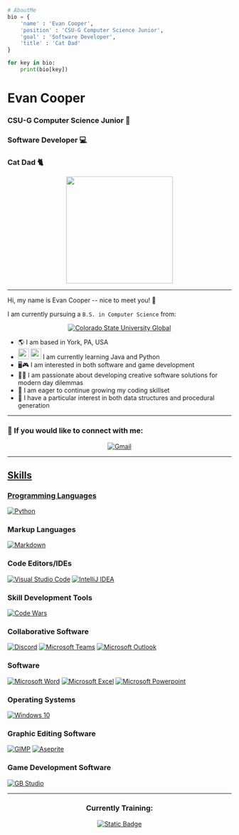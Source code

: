 ```python
# AboutMe
bio = {
    'name' : 'Evan Cooper',
    'position' : 'CSU-G Computer Science Junior',
    'goal' : 'Software Developer',
    'title' : 'Cat Dad'
}

for key in bio:
    print(bio[key])
```
<h1 align='left'> Evan Cooper </h1>

<h3 alight='left'> CSU-G Computer Science Junior 🏫 </h1>
<h3 alight='left'> Software Developer 💻 </h1>
<h3 alight='left'> Cat Dad 🐈 </h1>

<p align='center'> <img src='https://media.giphy.com/media/JIX9t2j0ZTN9S/giphy.gif' width='240'/>

---
Hi, my name is Evan Cooper -- nice to meet you! :wave:

I am currently pursuing a `B.S. in Computer Science` from:
<p align ='center'>
    <a href='https://csuglobal.edu/academic-programs/undergraduate-degrees/bachelors-degree-computer-science'/>
        <img alt='Colorado State University Global' src='https://img.shields.io/badge/Colorado%20State%20University%20Global-AA1D40?logo=data%3Aimage%2Fpng%3Bbase64%2CiVBORw0KGgoAAAANSUhEUgAAAC0AAAAtCAMAAAANxBKoAAAAwFBMVEUAAADSjj7Rjj7MhDytHECoHD7Sjj6EEiHRjj6IFCXjlzjRjj3Sjj7Sjz7RjT3Ujj7Rjj7KhzuZGTOAER%2FSjj7UkT%2BGEyPTjz7Sjz7Sjz6oGz3Qjz%2FTkUHQjz7QkD%2BCEiB%2FEh%2FXk0CtHUCrHECDEyLUkEDblULblkLQjT6pGz7NjDyoGz%2BKFiiHEyOKFiiGFymGFSrPjz9%2FEh%2BpHD%2FZlEHfmEPTkD%2FXkkDVkUDhmUPclUKxHUKHEyHclkLnnUWBEyHirYTlAAAAMnRSTlMA%2FfsE%2Ffz66MEqBvetoI5ZRhYQ5uLPubh4cVFQOjEe%2Bvrx2trQy720m25mVVFAOTckEPDu%2FIwAAAFXSURBVEjH5dLXbsJAEEDRaxtIoxNaKOm9rwuGBPL%2FfxW8GiMv3ghQHjkPNkiXQTta9ljNiwO2ch9wOKUN3LGRx4wShHTZyad%2BjthewAN2pTp5Di5Wl8TknYxuyetGDLGZe1RzqwhwsGu0yYs9%2BfDl%2B8UfpdQ3qTJrTitDSTWlyQ8Glcn6YWr65YuWEtjF2RrI1ovAPGdJ3ml8BMbsYzJ66VeJz9SH5Nh4YzSJl6eU6bKDQfYC1yu1Va2fLcmlnjsL4zbM0lqe70odJDkm8xTLuKBr3nQudeCYGz9EFPxHrvxl9ZrkIurNjdnOKk4GX6sOKMmtjBV2zAWOZ0ZUdyK5UpIj98QqJF1oUecvOr5AuCFWMt022a4pNc0jmXxSZV3mIIVlfW5bL3Y3ZD3xb8Umec9F%2FjZhByH9BqKx8XjuNJledpi4RFPKJTZw9V%2FEDhHbCfvJ4L31C5yDM%2BAdxGRlAAAAAElFTkSuQmCC&labelColor=white'/>
    </a>
</p>

- 🌎 I am based in York, PA, USA
- <img src="https://cdn.jsdelivr.net/gh/devicons/devicon/icons/java/java-original.svg" width='24'/>
    <img src="https://cdn.jsdelivr.net/gh/devicons/devicon/icons/python/python-original.svg" width='24'/> I am currently learning Java and Python
- 🖥️🎮 I am interested in both software and game development
- 🕵️‍♂️ I am passionate about developing creative software solutions for modern day dilemmas
- 🌱 I am eager to continue growing my coding skillset
- 🧠 I have a particular interest in both data structures and procedural generation

---
### 📶 If you would like to connect with me:
<p align ='center'>
    <a href='mailto:esc.coding@gmail.com'><img alt='Gmail' src='https://img.shields.io/badge/Gmail-F14336?logo=gmail&logoColor=white'/>

</p>

---

## Skills
### Programming Languages
<p align ='left'>
    <a href='https://www.python.org/'><img alt='Python' src='https://img.shields.io/badge/Python-3974A4?logo=python&logoColor=FFE364'/></a>
</p>

### Markup Languages
<p align ='left'>
    <a href='https://www.markdownguide.org/'><img alt='Markdown' src='https://img.shields.io/badge/Markdown-black?logo=markdown&logoColor=white'/></a>  
</p>

### Code Editors/IDEs
<p align ='left'>
    <a href='https://code.visualstudio.com/'><img alt="Visual Studio Code" src="https://img.shields.io/badge/Visual%20Studio%20Code-%232EA5E8?logo=data%3Aimage%2Fpng%3Bbase64%2CiVBORw0KGgoAAAANSUhEUgAAAMgAAADICAMAAACahl6sAAAApVBMVEUAAAD%2F%2F%2F%2F%2F%2F%2F%2F%2F%2F%2F%2F%2F%2F%2F%2F%2F%2F%2F%2F%2F%2F%2F%2F%2F%2F%2F%2F%2F%2F%2F%2F%2F%2F%2F%2F%2F%2F%2F%2F%2F%2F%2F%2F%2F%2F%2F%2F%2F%2F%2F%2F%2F%2F%2F%2F%2F%2F%2F%2F%2F%2F%2F%2F%2F%2F%2F%2F%2F%2F%2F%2F%2F%2F%2F%2F%2F%2F%2F%2F%2F%2F%2F%2F%2F%2F%2F%2F%2F%2F%2F%2F%2F%2F%2F%2F%2F%2F%2F%2F%2F%2F%2F%2F%2F%2F%2F%2F%2F%2F%2F%2F%2F%2F%2F%2F%2F%2F%2F%2F%2F%2F%2F%2F%2F%2F%2F%2F%2F%2F%2F%2F%2F%2F%2F%2F%2F%2F%2F%2F%2F%2F%2F%2F%2F%2F%2F%2F%2F%2F%2F%2F%2F%2F%2F%2F%2F%2F%2F%2F%2F%2F%2F%2F%2F%2F%2F%2F%2F%2F%2F%2F%2F%2F%2F%2F%2F%2F%2F%2F%2F%2F%2F%2F%2F%2F%2F%2F%2F%2F%2F%2F%2F%2F%2F%2F%2F%2F%2F%2F%2F%2F%2F%2F%2F%2F%2F%2F%2F%2F%2F%2F%2F%2F%2F%2B4%2FeNVAAAANnRSTlMALH9UVf3qBRIL90P62vPPI6O9b0oW8OS2Gojf1ZFeMx4Hy6%2BagXcvxsNrYzcOUZVap2eqfDukgBifAAAGDElEQVR42u2di1biMBCGh9VeKAWkpdxvchHksirqvP%2BjLXt217BSSEICGXLyPYDHT4r%2FTDJpwOFwOBwOh8PhcDgcdlGogyWUq4MAbGCJWF7ZoBLGiNh8KsJtUegn7wP4jwR%2F4z9t4IZYRbhjsYE9OviHxiyDW%2BED%2F%2FAGe7ziPyr9NtwEffyL1wZGCRnx9AHIE7zhFyVgDHEf720OtCm2kHEHjAJ%2BI%2FkEwoQL5IkwnunG%2FaiMAiKM6gBIUmiimAijR7FyWfsoLMLoptTivh6hjAjDn5GK%2B0GMkiKMRicEKqQeniFCL%2B47iDwRDnGNQNwHNVQQYZVLBoZgca4iwvBLYA4W5%2Boi6N2DOUY91CaC0RAMwOJcmwj2TCX92ketIrgCI5QqqFlkDCYYxKhbBEdwfVIP9YvcwdWZIV5AJIUrwuJcv8gPuC6PE7RCJHxGK0TaVbRC5KGMVogMfbRCZBfnVoj8jNAKkaWHVojMEEmIjD6SZqNXq8OZTJGESPgS%2F6uW52fGOQmReRe%2FiNKz4pyEyF0F96kV5eOchMhB91AuyMY5CZE%2BHlB5lYtzCiJsb%2B%2FMx6vUQAoixRbmU30QjnMKItkYj9H4KRjnFESyKp5gGgCPJ0QSImM8yYK3AvOCNERS5ODXT8b5OxIR6SIPbwZH2SRIRGSNAiQZ5%2Fslz8ujZpEViuCXVOI8P2w1i3ygEPET5DDB8%2BgVQLvIEgVphTkVQUcuQVjFoF%2BkjqJ0h3k1cwNliVYAFxB5rKAo8RIOeaiiHOU5XEQE%2BijOJMz5S%2FQRFX6EPpHQRw68JmWg8KFqFIFhBcWJtnm%2FRw%2FFaK5BVUR1bZAxLeb0ATXZf3zqIurtXS%2F38YrkKx11EfmE5vfA8zK%2FONAvIl8z8ZuUzekyOGnDNUSgmKAM47weOI3xGF4HQKOIxr6icQeHDLvclkZdhM8UZfD6QU4mtTCP8Qh0iujuvZ%2FbeT%2FD4ygri8ithpzfpJSa3x%2FCewDtIurrU%2FyvcJZwlsbURBRWDKV74JmX03roFdG%2Fhtv8zOtx%2FJzWQ7%2BIcsjze%2BDRghUzhkTk9zlwktsDs8fKgAjbeZKim1ec%2F%2FRTALMiUJzgDtUmJQDjIpyQF91JoSACM%2FmVKpoikHrSizw0ReA1ln%2B8SIpIdPKsGiEpIhHyrD4kKQKFLjJEmxSKIjIhz3ooiiIyIc%2B6WooibAdepkmhKALBFKVJMoIiAB2Uxi9RFGEhL048oygCgxilaYUERaBeQWmaa%2BMim8Mn%2FLOB0kRLwyJZ1dvmnV6TZ7IBMLz40OG8HkB439OQCPvTv3BOePIwvhz0tUA3eVQJeeMLdHtLpsmGM%2Fgo0wMbXcQeZyohz6iwJsXQtkL3gbNpIL5Rd12Rl4NMmyuHPNuoM7r11vhUH4xlw6omN0OjO86BaKke2OT2tI6QZxt15gYGpEKewMDAsYUfqZAnMMLBWYp7CwRmZCkM1ayPeKiEPH%2BjTr9I5vNzINM1Rx6nwDAwCpgX8vgFjVHAolDCNQ9Lv62HfyAynFnHfPghfxfhb6iMy6YoRjTMb17IDDCrjJTPfUIj5dYM%2BVtz7MKagzDKR5MmeB73ukWAUwIu2nCaKRWRrKq4K%2FhERETHgUoaIjqOuNIQgeBd%2BdAxDREdx8CJiGg4mE9ERMOrEoiIaHh5BRER5deJFCdERADaT0nXP%2F8FL8GUiogyM1tEYOlZIgKvsSUiUKpYIgJD3xIRKHQtEdmFvCUiu5C3RAQeJ5aIQFC7jMgHXJ3ZRUSWcH1S7wIidTDAINYu4oVgglJFt0gLzLD2BUVIP1lsuoAvQvwD2THqaRRptsEc4UKbiF8AkxRbmkTGIzBLUNMh0tyCeTrKIt30ESiQekoi5S2Zi7kGsZgI%2FavS6pGQyA1cXrf2T4ncjAYLeQkRr7UGiozKQiJMYwhECRdHRWheJcYLeb5INB0BaYK3%2FIp8%2Fu26vQzIw7%2BO1v%2Bgc2ugyAXBNdjjnpVU5K6k5FzZ%2FJx7ZXN3S6OkEuOhk7y%2Fwn8kdO86lSKMyZVU57FCXBCsReTptUpgA23qd2Y7HA6Hw%2BFwOBwOh7X8AtlxcAOnEpvIAAAAAElFTkSuQmCC"></a>
    <a href=''><img alt="IntelliJ IDEA" src="https://img.shields.io/badge/IntelliJ-black?logo=intellijidea">
</a>

    
</p>

### Skill Development Tools
<p align ='left'>
    <a href='https://www.codewars.com/users/esccoding'/><img alt='Code Wars' src='https://img.shields.io/badge/Code%20Wars-16171B?logo=data%3Aimage%2Fpng%3Bbase64%2CiVBORw0KGgoAAAANSUhEUgAAAC0AAAAtCAMAAAANxBKoAAAANlBMVEUAAADwVlYSEhZJIiUgFhriUVGBNDarQUIuGx7UTU7GSEllKy5XJyo8HyKdPT64REWPODpzLzGsVywmAAAAAXRSTlMAQObYZgAAAW5JREFUSMflldtywjAMRKuVbEu%2B5PL%2FP9soDQQKop3hrd0nE59oVoutfPxfrTOl0n7HtkS7jH9mudJVRV%2BzWuhO%2BRWcE31TaqFhoyeqT%2B2P%2BQYp6cb%2BpI%2BFz91ZFIKWTjvjG9zPrb6x3Bg9xu3yvDLA%2FmuCyHR1dp%2Fy5SkDkLq9lcVX1%2FTvozsqAwvgmTeIsgj4sMOPdJKNVGzAglH39NBDukKIgI1j%2FWrEVFNEMxai1Z3sbrx6Ro7o1emCThV19iDFZkwR3SHJo2OTLKOxAoIa0Q1Y9hj1a2ErIGGXM4Ap7ZYwui86sER0xnCsq2a2DvMmYrrJtq2Q1YpQUjEvXuIu%2FT83tzKOKHtc28DHcZG8Z0MmGnZJx6kugtl7bv5GTJtCwJ7M3jMvDp%2F0w4nt2DQcnnzV6rHx%2FDbQwirFs1cgX1gq0U0jG8LNg8%2FxxWw3%2BArB4PQARxPCKp2a9L3pE0%2B2N6dmPJHfnPbxl%2BTv6BN0vw1ZX4%2Fr5gAAAABJRU5ErkJggg%3D%3D'/></a>

### Collaborative Software
<p align ='left'>
    <a href='https://discord.com/'/><img alt='Discord' src='https://img.shields.io/badge/Discord-5662F6?logo=discord&logoColor=white'/></a>
    <a href='https://www.microsoft.com/en-us/microsoft-teams/group-chat-software'/><img alt='Microsoft Teams' src='https://img.shields.io/badge/Microsoft%20Teams-4A52BD?logo=microsoftteams&logoColor=white'/></a>
    <a href='#'/><img alt='Microsoft Outlook' src='https://img.shields.io/badge/Microsoft%20Outlook-0079D5?logo=microsoftoutlook&logoColor=white'/></a>
</p>

### Software
<p align ='left'>
    <a href='#'/><img alt='Microsoft Word' src='https://img.shields.io/badge/Microsoft%20Word-115ABE?logo=microsoftword&logoColor=white'/></a>
    <a href='#'/><img alt='Microsoft Excel' src='https://img.shields.io/badge/Microsoft%20Excel-077D3F?logo=microsoftexcel&logoColor=white'/></a>
    <a href='#'/><img alt='Microsoft Powerpoint' src='https://img.shields.io/badge/Microsoft%20Powerpoint-C53C16?logo=microsoftpowerpoint&logoColor=white'/></a>
</p>

### Operating Systems
<p align ='left'>
    <a href='#'><img alt='Windows 10' src='https://img.shields.io/badge/Windows%2010-3675DC?logo=windows&logoColor=white'/></a>

</p>

### Graphic Editing Software
<p align ='left'>
    <a href='https://www.gimp.org/'><img alt='GIMP' src='https://img.shields.io/badge/GIMP-B1987B?logo=data%3Aimage%2Fpng%3Bbase64%2CiVBORw0KGgoAAAANSUhEUgAAAC0AAAAtCAMAAAANxBKoAAABfVBMVEUAAAAAAAAAAAAAAAAAAAAAAAAAAAAAAAAAAAAAAAAAAAAAAAAAAAAAAAAAAAAAAAAAAAAAAAAAAAAAAAAAAAAEAgAAAAAoLS9%2FgHsAAAAuNDYAAACIioX%2F%2F%2F9gWUdnOQdjXEoUFxhTTT5MRzldWExlXktQSjttZVFZU0JWUEBxaVRcVkVhW0heV0ZRTDxOSTp1bVdbVkpaVENXUUFlYFNZVEdcVURVTz%2Fx8fDf39vPz8jIyMHDw7xxbF5OT1BqY09pYk40Oz1JRDYjJif29vXr6%2Bjk5OHW1tBvdXaEf292cWFhXE9oYU5GTE5oYE1YVEs4ODY0NTUsLzAmKiwfISIcICH8%2FPvu7uzo6OXa2tW9vbS6urJnbG5eX2B6cVpuaFpTVVY9RUc%2FQT9APjZGQTQxLiQoJR0aHBznfxPHbRATEg6gWAwJCQm%2BvrWnp6efn5%2BJjI2FhoGOiHV4dWllZWV6dGRdYmRsZ1lpZFdHR0fgexLVdhHQcxG9aA%2BoXQ335zZsAAAAGnRSTlMAQB0YBE4SDC8qRzw4MyVgXCEPY1dTCNeJHyQAfjsAAAJYSURBVEjH7dD5TxpREMDxhRWQG%2FFoOzPLAwQBQazgAQqIt%2FWqAlat991ae9%2Fn3955NCZd2CY17Q9N6jchj4TPmwxPuelfC%2BCPNfwK3%2F8LGoxxxFgbcYDFkwFDfY95Ex6cPIkYa%2BZ6Cu8%2F9HdPGmuS8QWi6fqXhWIxEe4x1ow2HkzP0CvazMmT3gb6MtmRdH93g0ZEqfMzOcQt2prdyOU28xRN9Q3HR3i4TiPOz%2B%2BwL8zlNQ2R5vKz8hylYCAZTzTpeU3beYc4NoqaBkijc5o8x6TONOmP%2FOPyRAmxMIbAWt56AVh4faV1771b19U1pIeISPS0gPIW782bNGk81LRDmKqEkLi9Pdre5mtEwfq%2FTPdEjnUvcgATUFkP1bD3bj2SvYzKRbLhdP8A6PTEUXVqPRQ6x1jvj2Kx8SXGPFouMtTw3JVaSIbj4zGObXlFYmQsR9%2Bxtug4j2Ycja4slcvlpZVoNJhijMiYR7e2NXBkjKlgMMiQSwXOLvCzEEJih8tu9uuWsVkQYGEhEAik%2BNN3enp2kRXiyychJsFiahxuM9tdDsgUi8lkcng4E49nR8LpHvHt8SMhOpt0l%2BpxmywAR%2Fv78Ww2kZCWtxDiCXuym22KLptqZ%2B67BRAe5BYXI5GBoWMA9l9JIx7dwD2tTkenrx1%2BytthMQmiWY1W16Z0vMXP3mVyWDp8Xm97u9fX0WlxON128%2B0uIq307Pl543yr2WN3u5xOE%2Bd0uVs9baq%2FvkTpTWl1V2mqxWZVVbNMVa3%2BLuWqg%2BW12qXy261WQ6hco0vW1wmV%2F6Pv2Jp0hqackAIAAAAASUVORK5CYII%3D'/></a>
    <a href='https://www.aseprite.org/'><img alt='Aseprite' src='https://img.shields.io/badge/Aseprite-60525D?logo=data%3Aimage%2Fpng%3Bbase64%2CiVBORw0KGgoAAAANSUhEUgAAAC0AAAAwBAMAAAB3fO7sAAAAD1BMVEUAAAD%2F%2F%2F9lVWF9kp5sanaCxDXWAAAAAXRSTlMAQObYZgAAAFFJREFUOMtjYGBxUUIDKi4MDCSLuzgpCaIBISUXB5LFlRQFMYGSwiAVF1KCOX1UHL%2F44IgvGoorG6OLChuTJ44BqCgOynfookbAfEeqOLXKDQB5n3MttDCNSQAAAABJRU5ErkJggg%3D%3D'/></a>

</p>

### Game Development Software
<p align ='left'>
    <a href='https://www.gbstudio.dev/'><img alt='GB Studio' src='https://img.shields.io/badge/GB%20Studio-D5D4DD?logo=data%3Aimage%2Fpng%3Bbase64%2CiVBORw0KGgoAAAANSUhEUgAAAC0AAAAtCAMAAAANxBKoAAABMlBMVEUAAABWVlbOzdf7XJrlVY7T09v9Xp15eXnV1N3U09zLLmPJLGFycnLRSnjHx8%2FVS3vTS3rNL2XVTHzCR3h1dXXS0dpvb2%2FDSHhqamrMzNN3d3fwUo7qTIfnSIPXTHzdPndiYWFsbGzQMmhlZWXW1t7PztX4WZfZOnLWOG%2FUNm1eXV31V5PlUovRNGpnZ2fR0NrzVJLtT4vhTofjRX%2FiQ33WQ3rfQXrTP3XPPHHLOW3GK2BISEjeSoLaRn3GM2fDMGPALmDAKl28KVvljazdZo%2FbUojQTYLbSIHYUICLcXr7Y3PINmmDTExpDy77%2B%2FtZ2%2FPv093u0tyqqqrQkqjfg6PHjaHMdJPZbpKlfouge4iDbXW5O2dfWWVpXFxvV1dxVFTk2FH06E9rW0qQGEGHFz5qDy9Gvdq4AAAAAXRSTlMAQObYZgAAAZRJREFUSMft0WlTglAUgGEpbbMicC0kMQswJDXN1Ny3XNv3ff3%2Ff6HjTR05eP3qF98B5gz3GQYullnTqe7xOBwnkKM3ODxwDIc6xpc1K73aBdLhhUlZkbbOTwrrsDzv9QYCbrd7FXI6nVtbi4PkMVr2eilelsNIH2rawQHwzUF7JKI1zaSj0WAQvG0ZWiLtQuT50egh0llBkILgbdCIJ%2B8jCFifCsJrB7zLZvDk%2FQUhi3Us1tHeJMnlMnjyvbEY1jmfb%2F9dkqSIa%2BihJbI%2FPl8O6SPQkBSJGDzs51gtivsMNDfo3wd6P0AUj5A%2BFkWGaGPk3hgdj1N1PH6MdCqRoOpEwqSTSapOJlNIp%2F1%2Bqvb7aXrdWF%2BnkW4rCkNLUbDOK2p%2F7eyKabVemI%2FPc%2Barr9U21ipoSqqaR7oQCoW2IbZRrVw%2FNJ%2Baj7eVaoPcgZUC0kVd13me5VkWztHhjv%2FRdZPegdgNiIdzOHxvPP%2FCQhHpMkdaQ91w3fsux5UsKPsKtwLBxTzYLebKpUzGjstkSmXLrCn1B%2FB9RZhkqKBvAAAAAElFTkSuQmCC'/></a>

</p>

---
<h3 align='center'> Currently Training:</h3>
<p align ='center'>
    <a href='https://www.oracle.com/java/technologies/downloads/'><img alt="Static Badge" src="https://img.shields.io/badge/Java-%23DF6D03?logo=data%3Aimage%2Fpng%3Bbase64%2CiVBORw0KGgoAAAANSUhEUgAAAIAAAACACAMAAAD04JH5AAAArlBMVEUAAAD%2F%2F%2F%2F%2F%2F%2F%2F%2F%2F%2F%2F%2F%2F%2F%2F%2F%2F%2F%2F%2F%2F%2F%2F%2F%2F%2F%2F%2F%2F%2F%2F%2F%2F%2F%2F%2F%2F%2F%2F%2F%2F%2F%2F%2F%2F%2F%2F%2F%2F%2F%2F%2F%2F%2F%2F%2F%2F%2F%2F%2F%2F%2F%2F%2F%2F%2F%2F%2F%2F%2F%2F%2F%2F%2F%2F%2F%2F%2F%2F%2F%2F%2F%2F%2F%2F%2F%2F%2F%2F%2F%2F%2F%2F%2F%2F%2F%2F%2F%2F%2F%2F%2F%2F%2F%2F%2F%2F%2F%2F%2F%2F%2F%2F%2F%2F%2F%2F%2F%2F%2F%2F%2F%2F%2F%2F%2F%2F%2F%2F%2F%2F%2F%2F%2F%2F%2F%2F%2F%2F%2F%2F%2F%2F%2F%2F%2F%2F%2F%2F%2F%2F%2F%2F%2F%2F%2F%2F%2F%2F%2F%2F%2F%2F%2F%2F%2F%2F%2F%2F%2F%2F%2F%2F%2F%2F%2F%2F%2F%2F%2F%2F%2F%2F%2F%2F%2F%2F%2F%2F%2F%2F%2F%2F%2F%2F%2F%2F%2F%2F%2F%2F%2F%2F%2F%2F%2F%2F%2F%2F%2F%2F%2F%2F%2F%2F%2F%2F%2F%2F%2F%2F%2F%2F%2F%2F%2F8tivQqAAAAOXRSTlMA%2B%2FgIBvEMKSLjeujaFBDTpjs19bGhL7ZeQM7Fb7zBglXtnIx0RRuSaGMYl1qqTt6PhTLJrIlL1x6t5qirAAAHU0lEQVR42sTY21qjMBQF4BVOpaX0fLAdq0XbUWuV2tH6rfd%2FsfmgIWTkdjb5L7nZOxBgZeN%2FieHYvgO30jc41p3Are8R3MqnKVyKPN7ApRU5h0sncgiHBhkZBnCnR1IN4EycOW5gSZKeD1d6LORwZatYmMGR%2FZSlHdxYhSypDpzYh7y6gxPHKbUtXNgpausA7fNfWVF7tO%2BwoTFC%2ByY5jeTQbG%2B8PUDSTUhDXWCLj6e7RA1XEBQ8KtbuYaTbh1yR9O59CEo3tHxCi46zKUvrCSQt%2BrT8iVCKTwkL4svHe0jL9%2BFafu5R648haqdoyeMyk31NWZkPICl4oq3bAYBVn5XwBaKCEW1JWb%2BnWOmfISr4pC1ZFNceaCxTyBo162NO4zWArEc263%2BwonoQdlTN%2Bhdl6t9CWJzRkpXbLeq2Vx8zWsKxjuSVL0gbK9a8CwpRQm0TQNqIlmeUtqahDqT5GWuvP5t6g7iForGOcJVTu4W4Cw01wdVAUXuBuHcac2gdRa0HcWNq1inszMoS4lJlIhAqsbnm%2FYa4IbUTKn5oBVNxH9R2MDasZAdI66jmYp9pPEHcjFczGIOEFW8BaWfFUpjC6LHNF%2BGhuQmifpsn5LTLUj%2BAsVes%2FII0E3%2FeUTvRWEHcV3MgFK3bnBIESxbUGLXFlFoWQFw6bE4le9ZPQl6cl6UWqPlDanu0oNNtJKBtqw1gUXSgzqgFXfFH0LwHS1jmLCUB2hEPf3z37k1UbUl69%2B9s9MNE87b4c%2FIZxpsOKm3aefV00k%2F0sEpI9LdYM1tYEwaicIKyKvu%2BiqAsCrhhlfd%2FsVZ%2FtaFYymLb71YwIZmZkzlASd8MhzmEYUoiKkQH4IFxN6si0IRMwyA4%2BOxgO3jNqDaNwXudFbINQIl0E5Fkuzk%2By8yfJ4jtZkDZX28vPw%2B9ZTEBDR4ObVxV2Lnx84RZQsRM6KuUHEMjrXBMtbnGEOpH0IAiKbIIX%2F%2BCS6AP4g61QkTQQrHbNocniOc6OMunoTnpU23xCuHcmpDSpLZxkWgscl4l0Lr5RTLYDMPyRIymLdFCRKRYpEwseHP5bpWvAIIkIw1VR%2BzqV6C8szxFCOJ9eD4czufzPt6qguJ61nyGQ4iEW9Mr3j%2Beo0cyLqoRCOhAaAsr9qi0SjWUpdGMSDjgzV5CV0PAXAr8dgJZP7nxy2XVHYjN3TgRubam8ltvyRNXgoXD1nEhRtv53inIFiUyqi80MIQpJWbOYZvrtsVf5jd4y3b1PAgZJ1trUYfykld35DFqyZoSGMrmUQdcMBQusTH6OtrYSMAwJqvlqM8TKPyhKNzA%2B0%2FVjaBDtHCttoYzcPxnPQiu7ddlAY2vXhHZNHHs6ViLHtMdiXjz3BspO%2Bj0V7JaJkBAlYimBgYAVi90F1c9M06aGkbqrBax4PL1OgGDzdsFnB2Hm4M9maVoBj5un2tjGsGewAN4Ej28i5IFw4lU2Gd0i6HAE%2Brytf0ZGAcZ0h2VWEkoNP7ut80YDoxmKi48vF2GecGR6onm41UFTwnxsW5QMw65NcNgXQzlnS0cDIlrXB5C7MSQ4OMQV8385meGYfjFWiLZ6W8uYxbf2M%2B2w77KzzTw3zB27edqohBaY328G3BDNn%2FTmjjKTTB1Cvwtts%2BYKzNqiiQHqxVOYL%2FyA3f%2Bkkd0hEjc4xdPL%2FNS8aw5DmFV53QEf4NV1RnsTHwq3SLqyj7kPetTixdgNJwfezS8gc0U7RZlp84LkEugQc96YOZy7S9v5gpbwi4PzzNX8AaX6eEMUDqsVXhdEFTzNi0Fq1rB3RUJ3qPW%2FKN2viHdmKx%2BQyv8xlDn8O2D45bqiC2xV1aV1XENTGT133WZrGQw29w98V%2F9kS7EjGFSLcn%2F%2Bsgi7X3%2BsiYffeEa9PlE4bO2awK7v1Y9ojYLBz4BF8Me3gSBnnq86wdELN09Hqfjhu5ribWIwCgoZvdMKLHrgvEViqwYQ%2BcwPTI2fD1KAbpytao6mBVn5LSvl7BSZkg8X6TatoBWuAA2K83SVhlfiv44D45cJ3t9B6v6ThLo8IH2x2JkV%2B%2BB%2BO6kBCGTGP7aFCVNI0ntKInrwk%2B%2FusQZbE5%2Bea5tYuThHeR6rWCdhPcHf7jCS%2BvJXNCV0i0UVjasRiK7DgVqbFRYQRN0JEoFGg4e3A4RIXv69jdNUPslsh%2FqPWcBZ942kSZvStL8rjDcAJNNNBZ3Gx62xgM%2B94RFakbv08OZVzf4EdV1Gmmmn6wWcSCUiu66nufqSq5uw8UqLUSkRWsibZcPhd%2BAfw%2FJ8PD5xfu0v5aRxCgtMg8WfInbcZCaZmGcSENmQYgrfYl0LAUYytWx8Uu5yCS2sxaIyfYko4KirMEorqmC3zLslIeOL5Lc9H2YsuTaYFSPhr8e1ikwHsJ8mTQQyjRvu6UabOMwDG8vr0rd5ul3iYrZnzRJCMkReKxHOTwXLPg4nJiGygWH7W9v9L1xnIC%2FyPQq%2Bs4hKF1rTs9wDMPk5YzmbV3YM4bZJ3e%2FA2NbnMogw%2FVbAAAAAElFTkSuQmCC">
</a>

</p>

